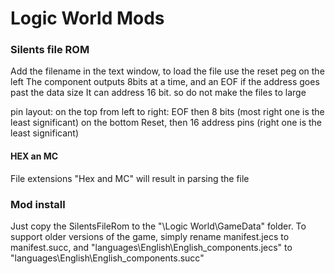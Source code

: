 # Logic World Mods

### Silents file ROM

Add the filename in the text window, to load the file use the reset peg on the left
The component outputs 8bits at a time, and an EOF if the address goes past the data size
It can  address 16 bit. so do not make the files to large

pin layout:
on the top from left to right:
EOF then 8 bits (most right one is the least significant)
on the bottom
Reset, then 16 address pins (right one is the least significant)

#### HEX an MC
File extensions "Hex and MC" will result in parsing the file

### Mod install
Just copy the SilentsFileRom to the "\Logic World\GameData\" folder.
To support older versions of the game, simply rename manifest.jecs to manifest.succ, and "languages\English\English_components.jecs" to "languages\English\English_components.succ"



